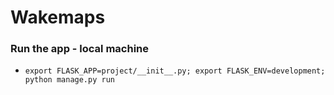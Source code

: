 # Wakemaps

### Run the app - local machine

* `export FLASK_APP=project/__init__.py; export FLASK_ENV=development; python manage.py run`